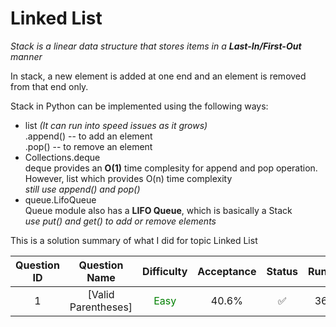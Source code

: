 # Linked List

*Stack is a linear data structure that stores items in a **Last-In/First-Out** manner*

In stack, a new element is added at one end and an element is removed from that end only.

Stack in Python can be implemented using the following ways: 

- list *(It can run into speed issues as it grows)*  
    .append() -- to add an element <br/>
    .pop() -- to remove an element
- Collections.deque <br/>
    deque provides an **O(1)** time complesity for append and pop operation. However, list which provides O(n) time complexity <br/>
    *still use append() and pop()*
- queue.LifoQueue <br/>
    Queue module also has a **LIFO Queue**, which is basically a Stack<br/>
    *use put() and get() to add or remove elements*

This is a solution summary of what I did for topic Linked List

Question ID | Question Name | Difficulty | Acceptance | Status | Runtime | Memory | Updated Runtime | Updated Memory
:---------: | :-----------: | :--------: | :--------: | :----: | :-----: | :----: | :-------------: | :------------:
1 | [Valid Parentheses] | <font color = green> Easy </font> | 40.6% | ✅ | 36ms | 14MB | | |